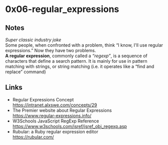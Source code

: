 # 0x06-regular_expressions
## Notes
*Super classic industry joke*   
Some people, when confronted with a problem, think
“I know, I'll use regular expressions.”   Now they have two problems.  
**A regular expression**, commonly called a *“regexp”*, is a sequence of characters that define a search pattern.  It is mainly for use in pattern matching with strings, or string matching (i.e. it operates like a “find and replace” command)   
## Links
+ Regular Expressions Concept  
https://intranet.alxswe.com/concepts/29  
+ The Premier website about Regular Expressions  
https://www.regular-expressions.info/  
+ W3Schools JavaScript RegExp Reference  
https://www.w3schools.com/jsref/jsref_obj_regexp.asp   
+ Rubular: a Ruby regular expression editor  
https://rubular.com/   
